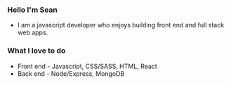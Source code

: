 ### Hello I'm Sean

- I am a javascript developer who enjoys building front end and full stack web apps.

### What I love to do 

- Front end - Javascript, CSS/SASS, HTML, React
- Back end - Node/Express, MongoDB

